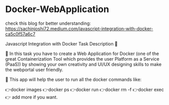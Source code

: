 # Docker-WebApplication

check this blog for better understanding:
https://sachinjoshi72.medium.com/javascript-integration-with-docker-ca5c0f57a6c7


Javascript Integration with Docker
Task Description 📄



📌 In this task you have to create a Web Application for Docker (one of the great Containerization Tool which provides the user Platform as a Service (PaaS)) by showing your own creativity and UI/UX designing skills to make the webportal user friendly.

📌 This app will help the user to run all the docker commands like:
 
  👉docker images
  👉docker ps
  👉docker run
  👉docker rm -f
  👉docker exec
 👉 add more if you want. 

